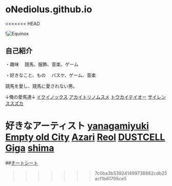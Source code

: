 # oNediolus.github.io
<<<<<<< HEAD

!![Equinox](https://www.trendsmap.com/ipx/https://pbs.twimg.com/media/FgTSZIjUAAAcCt7.jpg "Equinox")

## 自己紹介
・趣味
　競馬、服飾、音楽、ゲーム

・好きなこと、もの
　バスケ、ゲーム、音楽

競馬を愛し、競馬に愛されない男。

↓俺の愛馬達↓
[イクイノックス](https://db.netkeiba.com/horse/2019105219/)
[アカイトリノムスメ](https://db.netkeiba.com/horse/2018104903/)
[トウカイテイオー](https://db.netkeiba.com/horse/1988101025/)
[サイレンススズカ](https://db.netkeiba.com/horse/1994103997/)

好きなアーティスト
[yanagamiyuki](https://www.youtube.com/user/2486182)
[Empty old City](https://www.youtube.com/c/EmptyoldCity)
[Azari](https://www.youtube.com/channel/UCuNlrb3G0BLLDbwhz7EqF8w)
[Reol](https://www.youtube.com/user/reolch)
[DUSTCELL](https://www.youtube.com/c/DUSTCELL)
[Giga](https://www.youtube.com/c/GigaVideos)
[shima](https://www.youtube.com/c/shimaofficial)
=======
##[チートシート](https://qiita.com/Qiita/items/c686397e4a0f4f11683d)

[def]: https://files.slack.com/files-pri/T01UUTYEL9Y-F047TUNAM4L/img_5870.png "初音ミク"
>>>>>>> 7c0ba3b539241499738882cdb25acf1b61795ce5
